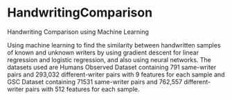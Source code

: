 # HandwritingComparison
Handwriting Comparison using Machine Learning

Using machine learning to find the similarity between handwritten samples of known and unknown writers by using gradient descent for linear regression
and logistic regression, and also using neural networks. The datasets used are Humans Observed Dataset containing 791 same-writer pairs and 293,032 different-writer pairs with 9 features for each
sample and GSC Dataset containing 71531 same-writer pairs and 762,557 different-writer pairs with 512 features for each sample.

